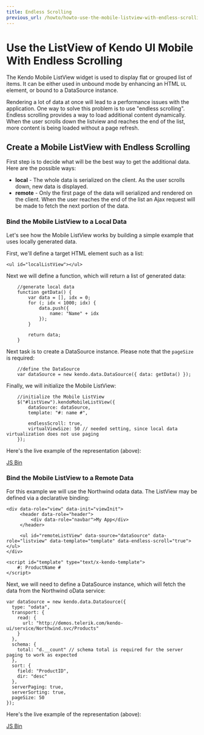 ```yaml
---
title: Endless Scrolling
previous_url: /howto/howto-use-the-mobile-listview-with-endless-scrolling
---
```


# Use the ListView of Kendo UI Mobile With Endless Scrolling

The Kendo Mobile ListView widget is used to display flat or grouped list of items. It can be either used in unbound mode by enhancing an HTML `UL` element, or bound to a DataSource instance.

Rendering a lot of data at once will lead to a performance issues with the application. One way to solve this problem is to use "endless scrolling".
Endless scrolling provides a way to load additional content dynamically. When the user scrolls down the listview and reaches the end of the list, more content is being loaded without a page refresh.

## Create a Mobile ListView with Endless Scrolling

First step is to decide what will be the best way to get the additional data. Here are the possible ways:

- **local** - The whole data is serialized on the client. As the user scrolls down, new data is displayed.
- **remote** - Only the first page of the data will serialized and rendered on the client. When the user reaches the end of the list an Ajax request will be made to fetch the next portion of the data.

### Bind the Mobile ListView to a Local Data

Let's see how the Mobile ListView works by building a simple example that uses locally generated data.

First, we'll define a target HTML element such as a list:

    <ul id="localListView"></ul>

Next we will define a function, which will return a list of generated data:

        //generate local data
        function getData() {
            var data = [], idx = 0;
            for (; idx < 1000; idx) {
                data.push({
                    name: "Name" + idx
                });
            }

            return data;
        }

Next task is to create a DataSource instance. Please note that the `pageSize` is required:

        //define the DataSource
        var dataSource = new kendo.data.DataSource({ data: getData() });

Finally, we will initialize the Mobile ListView:

        //initialize the Mobile ListView
        $("#listView").kendoMobileListView({
            dataSource: dataSource,
            template: "#: name #",

            endlessScroll: true,
            virtualViewSize: 50 // needed setting, since local data virtualization does not use paging
        });

Here's the live example of the representation (above):

<a class="jsbin-embed" href="http://jsbin.com/ituVUTE/3/embed?live">JS Bin</a><script src="http://static.jsbin.com/js/embed.js"></script>

### Bind the Mobile ListView to a Remote Data

For this example we will use the Northwind odata data. The ListView may be defined via a declarative binding:

    <div data-role="view" data-init="viewInit">
         <header data-role="header">
             <div data-role="navbar">My App</div>
         </header>

         <ul id="remoteListView" data-source="dataSource" data-role="listview" data-template="template" data-endless-scroll="true"></ul>
    </div>

    <script id="template" type="text/x-kendo-template">
        #: ProductName #
    </script>

Next, we will need to define a DataSource instance, which will fetch the data from the Northwind oData service:

    var dataSource = new kendo.data.DataSource({
      type: "odata",
      transport: {
        read: {
          url: "http://demos.telerik.com/kendo-ui/service/Northwind.svc/Products"
        }
      },
      schema: {
        total: "d.__count" // schema total is required for the server paging to work as expected
      },
      sort: {
        field: "ProductID",
        dir: "desc"
      },
      serverPaging: true,
      serverSorting: true,
      pageSize: 50
    });


Here's the live example of the representation (above):

<a class="jsbin-embed" href="http://jsbin.com/eHocUTI/2/embed?live">JS Bin</a><script src="http://static.jsbin.com/js/embed.js"></script>

